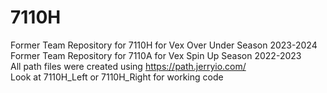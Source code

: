 # 7110H
Former Team Repository for 7110H for Vex Over Under Season 2023-2024  
Former Team Repository for 7110A for Vex Spin Up Season 2022-2023  
All path files were created using https://path.jerryio.com/  
Look at 7110H_Left or 7110H_Right for working code
